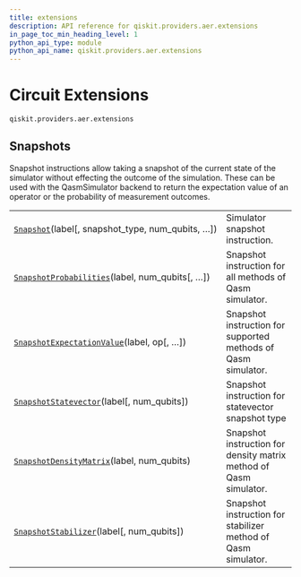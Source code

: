 ```yaml
---
title: extensions
description: API reference for qiskit.providers.aer.extensions
in_page_toc_min_heading_level: 1
python_api_type: module
python_api_name: qiskit.providers.aer.extensions
---
```


<span id="module-qiskit.providers.aer.extensions" />

<span id="aer-circuit-extensions" />

<span id="circuit-extensions-qiskit-providers-aer-extensions" />

# Circuit Extensions

<span id="module-qiskit.providers.aer.extensions" />

`qiskit.providers.aer.extensions`

## Snapshots

Snapshot instructions allow taking a snapshot of the current state of the simulator without effecting the outcome of the simulation. These can be used with the QasmSimulator backend to return the expectation value of an operator or the probability of measurement outcomes.

|                                                                                                                                                                                                                             |                                                                   |
| --------------------------------------------------------------------------------------------------------------------------------------------------------------------------------------------------------------------------- | ----------------------------------------------------------------- |
| [`Snapshot`](qiskit.providers.aer.extensions.Snapshot#qiskit.providers.aer.extensions.Snapshot "qiskit.providers.aer.extensions.Snapshot")(label\[, snapshot\_type, num\_qubits, …])                                        | Simulator snapshot instruction.                                   |
| [`SnapshotProbabilities`](qiskit.providers.aer.extensions.SnapshotProbabilities#qiskit.providers.aer.extensions.SnapshotProbabilities "qiskit.providers.aer.extensions.SnapshotProbabilities")(label, num\_qubits\[, …])    | Snapshot instruction for all methods of Qasm simulator.           |
| [`SnapshotExpectationValue`](qiskit.providers.aer.extensions.SnapshotExpectationValue#qiskit.providers.aer.extensions.SnapshotExpectationValue "qiskit.providers.aer.extensions.SnapshotExpectationValue")(label, op\[, …]) | Snapshot instruction for supported methods of Qasm simulator.     |
| [`SnapshotStatevector`](qiskit.providers.aer.extensions.SnapshotStatevector#qiskit.providers.aer.extensions.SnapshotStatevector "qiskit.providers.aer.extensions.SnapshotStatevector")(label\[, num\_qubits])               | Snapshot instruction for statevector snapshot type                |
| [`SnapshotDensityMatrix`](qiskit.providers.aer.extensions.SnapshotDensityMatrix#qiskit.providers.aer.extensions.SnapshotDensityMatrix "qiskit.providers.aer.extensions.SnapshotDensityMatrix")(label, num\_qubits)          | Snapshot instruction for density matrix method of Qasm simulator. |
| [`SnapshotStabilizer`](qiskit.providers.aer.extensions.SnapshotStabilizer#qiskit.providers.aer.extensions.SnapshotStabilizer "qiskit.providers.aer.extensions.SnapshotStabilizer")(label\[, num\_qubits])                   | Snapshot instruction for stabilizer method of Qasm simulator.     |

